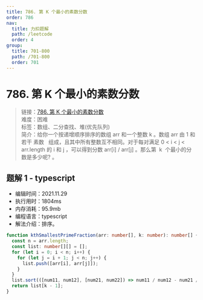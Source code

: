 ```yaml
---
title: 786. 第 K 个最小的素数分数
order: 786
nav:
  title: 力扣题解
  path: /leetcode
  order: 4
group:
  title: 701-800
  path: /701-800
  order: 701
---
```


# 786. 第 K 个最小的素数分数

> 链接：[786. 第 K 个最小的素数分数](https://leetcode-cn.com/problems/k-th-smallest-prime-fraction/)  
> 难度：困难  
> 标签：数组、二分查找、堆(优先队列)  
> 简介：给你一个按递增顺序排序的数组 arr 和一个整数 k 。数组 arr 由 1 和若干 素数   组成，且其中所有整数互不相同。对于每对满足 0 < i < j < arr.length 的 i 和 j ，可以得到分数 arr[i] / arr[j] 。那么第  k  个最小的分数是多少呢? 。

## 题解 1 - typescript

- 编辑时间：2021.11.29
- 执行用时：1804ms
- 内存消耗：95.9mb
- 编程语言：typescript
- 解法介绍：排序。

```typescript
function kthSmallestPrimeFraction(arr: number[], k: number): number[] {
  const n = arr.length;
  const list: number[][] = [];
  for (let i = 0; i < n; i++) {
    for (let j = i + 1; j < n; j++) {
      list.push([arr[i], arr[j]]);
    }
  }
  list.sort(([num11, num12], [num21, num22]) => num11 / num12 - num21 / num22);
  return list[k - 1];
}
```
